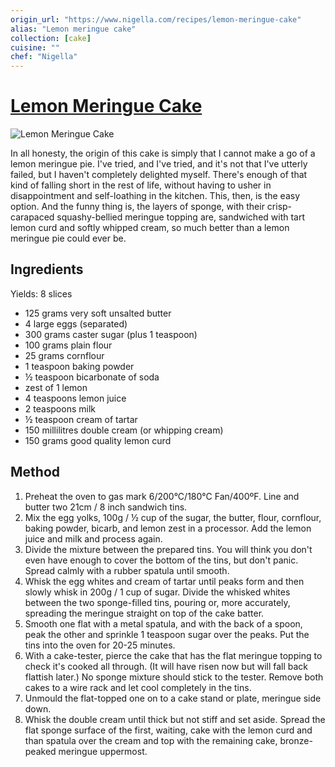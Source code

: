 ```yaml
---
origin_url: "https://www.nigella.com/recipes/lemon-meringue-cake"
alias: "Lemon meringue cake"
collection: [cake]
cuisine: ""
chef: "Nigella"
---
```

# [Lemon Meringue Cake](https://www.nigella.com/recipes/lemon-meringue-cake)

![Lemon Meringue Cake](https://www.nigella.com/assets/uploads/recipes/public-thumbnail/lemon-meringue-cake-563b16ed7c193.jpg)

In all honesty, the origin of this cake is simply that I cannot make a go of a lemon meringue pie. I've tried, and I've tried, and it's not that I've utterly failed, but I haven't completely delighted myself. There's enough of that kind of falling short in the rest of life, without having to usher in disappointment and self-loathing in the kitchen. This, then, is the easy option. And the funny thing is, the layers of sponge, with their crisp-carapaced squashy-bellied meringue topping are, sandwiched with tart lemon curd and softly whipped cream, so much better than a lemon meringue pie could ever be.

## Ingredients

Yields: 8 slices

- 125 grams very soft unsalted butter
- 4 large eggs (separated)
- 300 grams caster sugar (plus 1 teaspoon)
- 100 grams plain flour
- 25 grams cornflour
- 1 teaspoon baking powder
- ½ teaspoon bicarbonate of soda
- zest of 1 lemon
- 4 teaspoons lemon juice
- 2 teaspoons milk
- ½ teaspoon cream of tartar
- 150 millilitres double cream (or whipping cream)
- 150 grams good quality lemon curd

## Method

1. Preheat the oven to gas mark 6/200°C/180°C Fan/400ºF. Line and butter two 21cm / 8 inch sandwich tins.
2. Mix the egg yolks, 100g / ½ cup of the sugar, the butter, flour, cornflour, baking powder, bicarb, and lemon zest in a processor. Add the lemon juice and milk and process again.
3. Divide the mixture between the prepared tins. You will think you don't even have enough to cover the bottom of the tins, but don't panic. Spread calmly with a rubber spatula until smooth.
4. Whisk the egg whites and cream of tartar until peaks form and then slowly whisk in 200g / 1 cup of sugar. Divide the whisked whites between the two sponge-filled tins, pouring or, more accurately, spreading the meringue straight on top of the cake batter.
5. Smooth one flat with a metal spatula, and with the back of a spoon, peak the other and sprinkle 1 teaspoon sugar over the peaks. Put the tins into the oven for 20-25 minutes.
6. With a cake-tester, pierce the cake that has the flat meringue topping to check it's cooked all through. (It will have risen now but will fall back flattish later.) No sponge mixture should stick to the tester. Remove both cakes to a wire rack and let cool completely in the tins.
7. Unmould the flat-topped one on to a cake stand or plate, meringue side down.
8. Whisk the double cream until thick but not stiff and set aside. Spread the flat sponge surface of the first, waiting, cake with the lemon curd and than spatula over the cream and top with the remaining cake, bronze-peaked meringue uppermost.